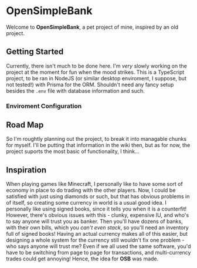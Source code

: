 # OpenSimpleBank
Welcome to **OpenSimpleBank**, a pet project of mine, inspired by an old project. 

## Getting Started
Currently, there isn't much to be done here. I'm *very* slowly working on the project at the moment for fun when the mood strikes. This is a TypeScript project, to be ran in NodeJS (or similar desktop enviroment, I suppose, but not tested!) with Prisma for the ORM. Shouldn't need any fancy setup besides the `.env` file with database information and such.

### Enviroment Configuration

## Road Map
So I'm roughtly planning out the project, to break it into managable chunks for myself. I'll be putting that information in the wiki then,
but as for now, the project suports the most basic of functionality, I think...

## Inspiration
When playing games like Minecraft, I personally like to have some sort of economy in place to do trading with the other players. Now, I could be satisfied with just using diamonds or such, but that has obvious problems in of itself, so creating some currency in world is a usual good idea. I personally like using signed books, since it tells you when it is a counterfit! However, there's obvious issues with this - clunky, expensive IU, and who's to say anyone will trust you as banker. Then you'll have dozens of banks, with their own bills, which you *can't even stack*, so you'll need an inventory full of signed books!
Having an actual currency makes all of this easier, but designing a whole system for the currency still wouldn't fix one problem - who says anyone will trust me? Even if we all used the same software, you'd have to be switching from page to page for transactions, and multi-currency trades could get annoying! Hence, the idea for **OSB** was made.